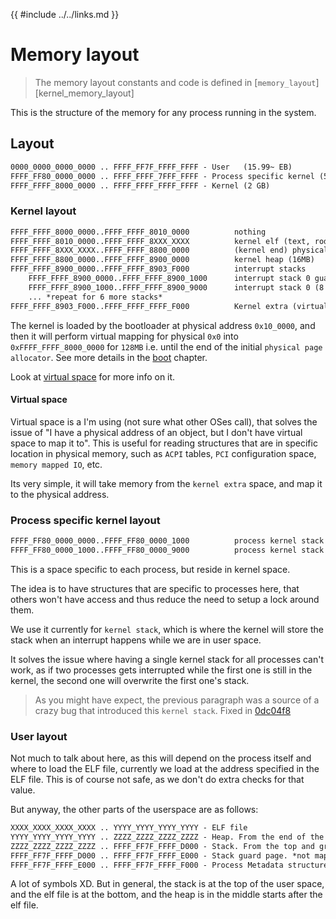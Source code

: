 {{ #include ../../links.md }}

# Memory layout

> The memory layout constants and code is defined in [`memory_layout`][kernel_memory_layout]

This is the structure of the memory for any process running in the system.

## Layout
```txt
0000_0000_0000_0000 .. FFFF_FF7F_FFFF_FFFF - User   (15.99~ EB)
FFFF_FF80_0000_0000 .. FFFF_FFFF_7FFF_FFFF - Process specific kernel (510 GB)
FFFF_FFFF_8000_0000 .. FFFF_FFFF_FFFF_FFFF - Kernel (2 GB)
```

### Kernel layout
```txt
FFFF_FFFF_8000_0000..FFFF_FFFF_8010_0000          nothing
FFFF_FFFF_8010_0000..FFFF_FFFF_8XXX_XXXX          kernel elf (text, rodata, data, bss)
FFFF_FFFF_8XXX_XXXX..FFFF_FFFF_8800_0000          (kernel end) physical allocator low (until 128MB mark pre-mapped in `boot`)
FFFF_FFFF_8800_0000..FFFF_FFFF_8900_0000          kernel heap (16MB)
FFFF_FFFF_8900_0000..FFFF_FFFF_8903_F000          interrupt stacks
    FFFF_FFFF_8900_0000..FFFF_FFFF_8900_1000      interrupt stack 0 guard page (4KB) *not mapped by purpose*
    FFFF_FFFF_8900_1000..FFFF_FFFF_8900_9000      interrupt stack 0 (8 * 4KB = 32KB)
    ... *repeat for 6 more stacks*
FFFF_FFFF_8903_F000..FFFF_FFFF_FFFF_F000          Kernel extra (virtual space, free virtual space to use)
```

The kernel is loaded by the bootloader at physical address `0x10_0000`, and then it will
perform virtual mapping for physical `0x0` into `0xFFFF_FFFF_8000_0000` for `128MB`
i.e. until the end of the initial `physical page allocator`. See more details in the [boot] chapter.

Look at [virtual space] for more info on it.


#### Virtual space

Virtual space is a I'm using (not sure what other OSes call), that solves the issue of "I have a physical address of an object, but I don't have virtual space to map it to".
This is useful for reading structures that are in specific location in physical memory, such as `ACPI` tables, `PCI` configuration space, `memory mapped IO`, etc.

Its very simple, it will take memory from the `kernel extra` space, and map it to the physical address.

### Process specific kernel layout
```txt
FFFF_FF80_0000_0000..FFFF_FF80_0000_1000          process kernel stack guard page (4KB) *not mapped by purpose*
FFFF_FF80_0000_1000..FFFF_FF80_0000_9000          process kernel stack (8 * 4KB = 32KB)
```

This is a space specific to each process, but reside in kernel space.

The idea is to have structures that are specific to processes here, that others won't have access and thus reduce the need to setup a lock around them.

We use it currently for `kernel stack`, which is where the kernel will store the stack when an interrupt happens while we are in user space.

It solves the issue where having a single kernel stack for all processes can't work, as if two processes gets interrupted while the first one is still in the kernel, the second one will overwrite the first one's stack.

> As you might have expect, the previous paragraph was a source of a crazy bug that introduced this `kernel stack`. Fixed in [0dc04f8]

### User layout
Not much to talk about here, as this will depend on the process itself and where to load the ELF file, currently we load at the address specified in the ELF file.
This is of course not safe, as we don't do extra checks for that value.

But anyway, the other parts of the userspace are as follows:
```txt
XXXX_XXXX_XXXX_XXXX .. YYYY_YYYY_YYYY_YYYY - ELF file
YYYY_YYYY_YYYY_YYYY .. ZZZZ_ZZZZ_ZZZZ_ZZZZ - Heap. From the end of the ELF and grows up
ZZZZ_ZZZZ_ZZZZ_ZZZZ .. FFFF_FF7F_FFFF_D000 - Stack. From the top and grows down
FFFF_FF7F_FFFF_D000 .. FFFF_FF7F_FFFF_E000 - Stack guard page. *not mapped, just for reference*
FFFF_FF7F_FFFF_E000 .. FFFF_FF7F_FFFF_F000 - Process Metadata structure
```

A lot of symbols XD. But in general, the stack is at the top of the user space, and the elf file is at the bottom,
and the heap is in the middle starts after the elf file.


[boot]: ../boot.md
[virtual space]: ./virtual_space.md
[0dc04f8]: https://github.com/Amjad50/Emerald/commit/0dc04f8